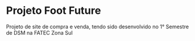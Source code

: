 # Projeto Foot Future

Projeto de site de compra e venda, tendo sido desenvolvido no 1° Semestre de DSM na FATEC Zona Sul
